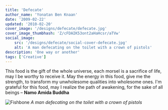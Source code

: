 ```yaml
---
title: 'Defecate'
author_name: 'Yonatan Ben Knaan'
date: '2009-02-22'
updated: '2010-02-20'
cover_image: '/designs/defecate/defecate.jpg'
cover_image_thumbhash: 'Z/cFDAIK53ont2aHaHcsr/aTVw'
social_image: 
    src: '/designs/defecate/social-cover-defecate.jpg'
    alt: 'A man defecating on the toilet with a crown of pistols'
description: 'One way or another'
tags: ['Creative']
---
```

This food is the gift of the whole universe, each morsel is a sacrifice of life, may I be worthy to receive it. May the energy in this food, give me the strength, to transform my unwholesome qualities into wholesome ones. I'm grateful for this food, may I realize the path of awakening, for the sake of all beings – **Namo Amida Buddha**

![Fishbone](/designs/defecate/defecate.jpg)
*A man defecating on the toilet with a crown of pistols*
